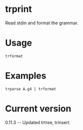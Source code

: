 # trprint

Read stdin and format the grammar.

# Usage

    trformat

# Examples

    trparse A.g4 | trformat

# Current version

0.11.3 -- Updated trtree, trinsert.
